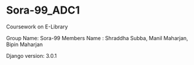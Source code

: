 # Sora-99_ADC1
 Coursework on E-Library
 
 Group Name: Sora-99
 Members Name : Shraddha Subba, Manil Maharjan, Bipin Maharjan
 
 Django version: 3.0.1
 

